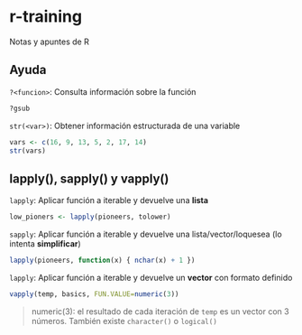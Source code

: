 # r-training

Notas y apuntes de R

## Ayuda

`?<funcion>`: Consulta información sobre la función

```R
?gsub
```

`str(<var>)`: Obtener información estructurada de una variable

```R
vars <- c(16, 9, 13, 5, 2, 17, 14)
str(vars)
```

## lapply(), sapply() y vapply()

`lapply`: Aplicar función a iterable y devuelve una **lista**

```R
low_pioners <- lapply(pioneers, tolower)
```

`sapply`: Aplicar función a iterable y devuelve una lista/vector/loquesea (lo intenta **simplificar**)

```R
lapply(pioneers, function(x) { nchar(x) + 1 })
```

`lapply`: Aplicar función a iterable y devuelve un **vector** con formato definido

```R
vapply(temp, basics, FUN.VALUE=numeric(3))
```
> numeric(3): el resultado de cada iteración de `temp` es un vector con 3 números. También existe `character()` o `logical()`
